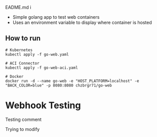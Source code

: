 EADME.md 
i

  * Simple golang app to test web containers
  * Uses an environment variable to display where container is hosted
  
## How to run
 
  ```
  # Kubernetes
  kubectl apply -f go-web.yaml

  # ACI Connector
  kubectl apply -f go-web-aci.yaml

  # Docker
  docker run -d --name go-web -e "HOST_PLATFORM=localhost" -e "BACK_COLOR=blue" -p 8080:8080 chzbrgr71/go-web
  ```

# Webhook Testing

  Testing comment

Trying to modify
